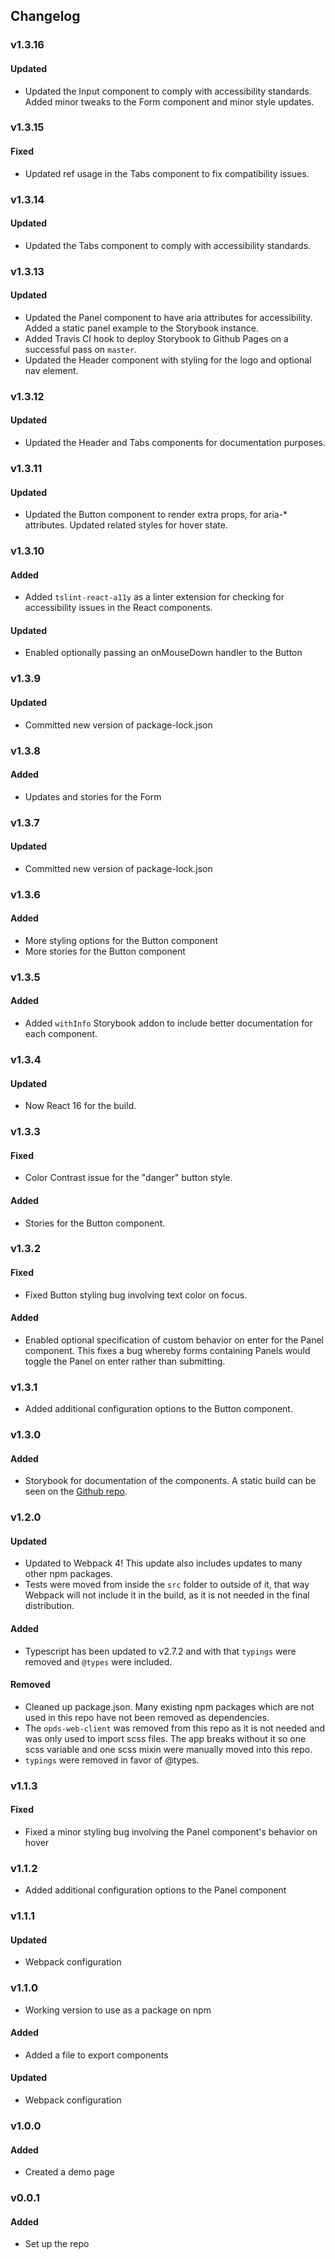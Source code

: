 ## Changelog

### v1.3.16
#### Updated
- Updated the Input component to comply with accessibility standards. Added minor tweaks to the Form component and minor style updates.

### v1.3.15
#### Fixed
- Updated ref usage in the Tabs component to fix compatibility issues.

### v1.3.14
#### Updated
- Updated the Tabs component to comply with accessibility standards.

### v1.3.13
#### Updated
- Updated the Panel component to have aria attributes for accessibility. Added a static panel example to the Storybook instance.
- Added Travis CI hook to deploy Storybook to Github Pages on a successful pass on `master`.
- Updated the Header component with styling for the logo and optional nav element.

### v1.3.12
#### Updated
- Updated the Header and Tabs components for documentation purposes.

### v1.3.11
#### Updated
- Updated the Button component to render extra props, for aria-* attributes. Updated related styles for hover state.

### v1.3.10
#### Added
- Added `tslint-react-a11y` as a linter extension for checking for accessibility issues in the React components.
#### Updated
- Enabled optionally passing an onMouseDown handler to the Button

### v1.3.9
#### Updated
- Committed new version of package-lock.json

### v1.3.8
#### Added
- Updates and stories for the Form

### v1.3.7
#### Updated
- Committed new version of package-lock.json

### v1.3.6
#### Added
- More styling options for the Button component
- More stories for the Button component

### v1.3.5
#### Added
- Added `withInfo` Storybook addon to include better documentation for each component.

### v1.3.4
#### Updated
- Now React 16 for the build.

### v1.3.3
#### Fixed
- Color Contrast issue for the "danger" button style.
#### Added
- Stories for the Button component.

### v1.3.2
#### Fixed
- Fixed Button styling bug involving text color on focus.
#### Added
- Enabled optional specification of custom behavior on enter for the Panel component.  This fixes a bug whereby forms containing Panels would toggle the Panel on enter rather than submitting.

### v1.3.1
- Added additional configuration options to the Button component.

### v1.3.0
#### Added
- Storybook for documentation of the components. A static build can be seen on the [Github repo](https://nypl-simplified.github.io/reusable-components/).

### v1.2.0
#### Updated
- Updated to Webpack 4! This update also includes updates to many other npm packages.
- Tests were moved from inside the `src` folder to outside of it, that way Webpack will not include it in the build, as it is not needed in the final distribution.
#### Added
- Typescript has been updated to v2.7.2 and with that `typings` were removed and
`@types` were included.
#### Removed
- Cleaned up package.json. Many existing npm packages which are not used in this repo have not been removed as dependencies.
- The `opds-web-client` was removed from this repo as it is not needed and was only used to import scss files. The app breaks without it so one scss variable and one scss mixin were manually moved into this repo.
- `typings` were removed in favor of @types.

### v1.1.3
#### Fixed
- Fixed a minor styling bug involving the Panel component's behavior on hover

### v1.1.2
- Added additional configuration options to the Panel component

### v1.1.1
#### Updated
- Webpack configuration

### v1.1.0
- Working version to use as a package on npm
#### Added
- Added a file to export components
#### Updated
- Webpack configuration

### v1.0.0
#### Added
- Created a demo page

### v0.0.1
#### Added
- Set up the repo

